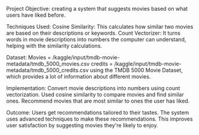 Project Objective:
creating a system that suggests movies based on what users have liked before.

Techniques Used:
Cosine Similarity: This calculates how similar two movies are based on their descriptions or keywords.
Count Vectorizer: It turns words in movie descriptions into numbers the computer can understand, helping with the similarity calculations.

Dataset:
Movies = /kaggle/input/tmdb-movie-metadata/tmdb_5000_movies.csv
credits = /kaggle/input/tmdb-movie-metadata/tmdb_5000_credits.csv
using the TMDB 5000 Movie Dataset, which provides a lot of information about different movies.

Implementation:
Convert movie descriptions into numbers using count vectorization.
Used cosine similarity to compare movies and find similar ones.
Recommend movies that are most similar to ones the user has liked.

Outcome:
Users get recommendations tailored to their tastes.
The system uses advanced techniques to make these recommendations.
This improves user satisfaction by suggesting movies they're likely to enjoy.
